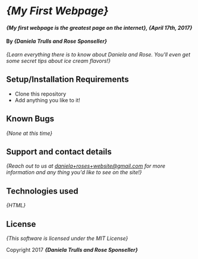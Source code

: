 # _{My First Webpage}_

#### _{My first webpage is the greatest page on the internet}, {April 17th, 2017}_

#### By _**{Daniela Trulls and Rose Sponseller}**_

_{Learn everything there is to know about Daniela and Rose. You'll even get some secret tips about ice cream flavors!}_

## Setup/Installation Requirements

* Clone this repository
* Add anything you like to it!

## Known Bugs

_{None at this time}_

## Support and contact details

_{Reach out to us at daniela+roses+website@gmail.com for more information and any thing you'd like to see on the site!}_

## Technologies used

_{HTML}_

## License

*{This software is licensed under the MIT License}*

 Copyright 2017 **_{Daniela Trulls and Rose Sponseller}_**
